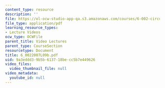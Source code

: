 ```yaml
---
content_type: resource
description: ''
file: https://ol-ocw-studio-app-qa.s3.amazonaws.com/courses/6-002-circuits-and-electronics-spring-2007/9a3eddd39b5b613718becc5b7e449626_6_0022007L09b.pdf
file_type: application/pdf
learning_resource_types:
- Lecture Videos
ocw_type: OCWFile
parent_title: Video Lectures
parent_type: CourseSection
resourcetype: Document
title: 6_0022007L09b.pdf
uid: 9a3eddd3-9b5b-6137-18be-cc5b7e449626
video_files:
  video_thumbnail_file: null
video_metadata:
  youtube_id: null
---
```

